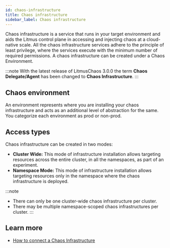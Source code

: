 ```yaml
---
id: chaos-infrastructure
title: Chaos infrastructure
sidebar_label: Chaos infrastructure
---
```


Chaos infrastructure is a service that runs in your target environment and aids the Litmus control plane in accessing and injecting chaos at a cloud-native scale. All the chaos infrastructure services adhere to the principle of least privilege, where the services execute with the minimum number of required permissions. A chaos infrastructure can be created under a Chaos Environment.

:::note
With the latest release of LitmusChaos 3.0.0 the term **Chaos Delegate/Agent** has been changed to **Chaos Infrastructure**.
:::

## Chaos environment

An environment represents where you are installing your chaos infrastructure and acts as an additional level of abstraction for the same. You categorize each environment as prod or non-prod.

## Access types

Chaos infrastructure can be created in two modes:

- **Cluster Wide:** This mode of infrastructure installation allows targeting resources across the entire cluster, in all the namespaces, as part of an experiment.
- **Namespace Mode:** This mode of infrastructure installation allows targeting resources only in the namespace where the chaos infrastructure is deployed.

:::note
- There can only be one cluster-wide chaos infrastructure per cluster.
- There may be multiple namespace-scoped chaos infrastructures per cluster.
:::

## Learn more

- [How to connect a Chaos Infrastructure](../user-guides/chaos-infrastructure-installation.md)
